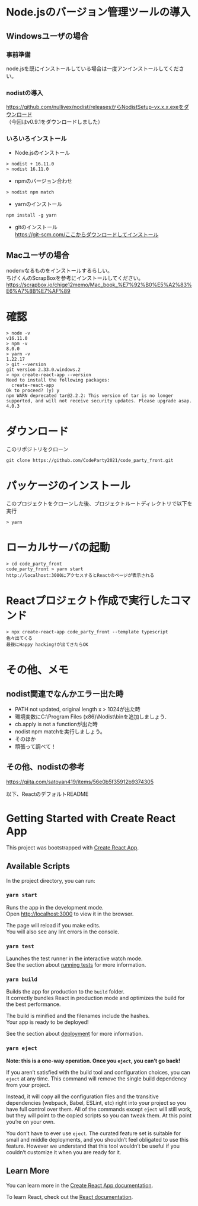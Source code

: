 # Node.jsのバージョン管理ツールの導入
## Windowsユーザの場合
### 事前準備
node.jsを既にインストールしている場合は一度アンインストールしてください。

### nodistの導入
https://github.com/nullivex/nodist/releasesからNodistSetup-vx.x.x.exeをダウンロード  
（今回はv0.9.1をダウンロードしました）  

### いろいろインストール
- Node.jsのインストール
```
> nodist + 16.11.0
> nodist 16.11.0
```
- npmのバージョン合わせ
```
> nodist npm match
```
- yarnのインストール  
```
npm install -g yarn
```
- gitのインストール  
https://git-scm.com/ここからダウンロードしてインストール  

## Macユーザの場合
nodenvなるものをインストールするらしい。  
ちげくんのScrapBoxを参考にインストールしてください。
https://scrapbox.io/chige12memo/Mac_book_%E7%92%B0%E5%A2%83%E6%A7%8B%E7%AF%89

# 確認
```
> node -v
v16.11.0
> npm -v
8.0.0
> yarn -v
1.22.17
> git --version
git version 2.33.0.windows.2
> npx create-react-app --version
Need to install the following packages:
  create-react-app
Ok to proceed? (y) y
npm WARN deprecated tar@2.2.2: This version of tar is no longer supported, and will not receive security updates. Please upgrade asap.
4.0.3
```

# ダウンロード
このリポジトリをクローン
```
git clone https://github.com/CodeParty2021/code_party_front.git
```

# パッケージのインストール
このプロジェクトをクローンした後、プロジェクトルートディレクトリで以下を実行
```
> yarn
```

# ローカルサーバの起動
```
> cd code_party_front
code_party_front > yarn start
http://localhost:3000にアクセスするとReactのページが表示される
```

# Reactプロジェクト作成で実行したコマンド
```
> npx create-react-app code_party_front --template typescript
色々出てくる
最後にHappy hacking!が出てきたらOK
```

# その他、メモ
## nodist関連でなんかエラー出た時
- PATH not updated, original length x > 1024が出た時
 - 環境変数にC:\Program Files (x86)\Nodist\binを追加しましょう．
- cb.apply is not a functionが出た時
 - nodist npm matchを実行しましょう。
- そのほか
 - 頑張って調べて！

## その他、nodistの参考
https://qiita.com/satoyan419/items/56e0b5f35912b9374305

以下、ReactのデフォルトREADME
# Getting Started with Create React App

This project was bootstrapped with [Create React App](https://github.com/facebook/create-react-app).

## Available Scripts

In the project directory, you can run:

### `yarn start`

Runs the app in the development mode.\
Open [http://localhost:3000](http://localhost:3000) to view it in the browser.

The page will reload if you make edits.\
You will also see any lint errors in the console.

### `yarn test`

Launches the test runner in the interactive watch mode.\
See the section about [running tests](https://facebook.github.io/create-react-app/docs/running-tests) for more information.

### `yarn build`

Builds the app for production to the `build` folder.\
It correctly bundles React in production mode and optimizes the build for the best performance.

The build is minified and the filenames include the hashes.\
Your app is ready to be deployed!

See the section about [deployment](https://facebook.github.io/create-react-app/docs/deployment) for more information.

### `yarn eject`

**Note: this is a one-way operation. Once you `eject`, you can’t go back!**

If you aren’t satisfied with the build tool and configuration choices, you can `eject` at any time. This command will remove the single build dependency from your project.

Instead, it will copy all the configuration files and the transitive dependencies (webpack, Babel, ESLint, etc) right into your project so you have full control over them. All of the commands except `eject` will still work, but they will point to the copied scripts so you can tweak them. At this point you’re on your own.

You don’t have to ever use `eject`. The curated feature set is suitable for small and middle deployments, and you shouldn’t feel obligated to use this feature. However we understand that this tool wouldn’t be useful if you couldn’t customize it when you are ready for it.

## Learn More

You can learn more in the [Create React App documentation](https://facebook.github.io/create-react-app/docs/getting-started).

To learn React, check out the [React documentation](https://reactjs.org/).
